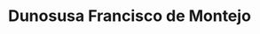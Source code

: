 ---
title: "Dunosusa Francisco de Montejo"
url: /merida/dunosusa-francisco-de-montejo/
shop: Lebensmittel
---